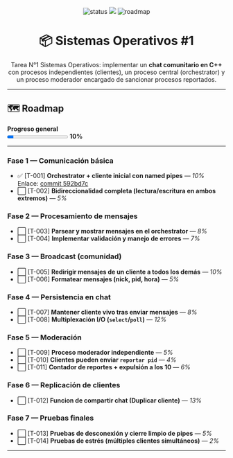 <p align="center">
  <img src="https://img.shields.io/badge/status-en%20progreso-informational" alt="status">
  <img src="https://img.shields.io/badge/CIT2010-8A2BE2">
  <img src="https://img.shields.io/badge/roadmap-15%25-blue" alt="roadmap">
</p>

<h1 align="center">📦 Sistemas Operativos #1</h1>

<p align="center">
Tarea N°1 Sistemas Operativos: implementar un <b>chat comunitario en C++</b> con procesos independientes (clientes), un proceso central (orchestrator) y un proceso moderador encargado de sancionar procesos reportados.
</p>

---

## 🗺️ Roadmap

**Progreso general**  
<progress value="10" max="100"></progress> **10%**

---

### Fase 1 — Comunicación básica
- ✅ [T-001] **Orchestrator + cliente inicial con named pipes** — *10%*  
  Enlace: [commit 592bd7c](https://github.com/NuggetNuclear/CIT-2010_Tarea-1/tree/592bd7c00f18690340dc3c23eeca26f3b898190b)  
- ⬜ [T-002] **Bidireccionalidad completa (lectura/escritura en ambos extremos)** — *5%*  

### Fase 2 — Procesamiento de mensajes
- ⬜ [T-003] **Parsear y mostrar mensajes en el orchestrator** — *8%*  
- ⬜ [T-004] **Implementar validación y manejo de errores** — *7%*  

### Fase 3 — Broadcast (comunidad)
- ⬜ [T-005] **Redirigir mensajes de un cliente a todos los demás** — *10%*  
- ⬜ [T-006] **Formatear mensajes (nick, pid, hora)** — *5%*  

### Fase 4 — Persistencia en chat
- ⬜ [T-007] **Mantener cliente vivo tras enviar mensajes** — *8%*  
- ⬜ [T-008] **Multiplexación I/O (`select`/`poll`)** — *12%*  

### Fase 5 — Moderación
- ⬜ [T-009] **Proceso moderador independiente** — *5%*  
- ⬜ [T-010] **Clientes pueden enviar `reportar pid`** — *4%*  
- ⬜ [T-011] **Contador de reportes + expulsión a los 10** — *6%*  

### Fase 6 — Replicación de clientes
- ⬜ [T-012] **Funcion de compartir chat (Duplicar cliente)** — *13%*   

### Fase 7 — Pruebas finales
- ⬜ [T-013] **Pruebas de desconexión y cierre limpio de pipes** — *5%*  
- ⬜ [T-014] **Pruebas de estrés (múltiples clientes simultáneos)** — *2%*  

---